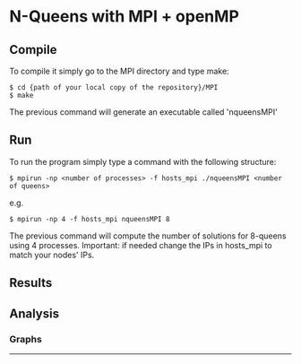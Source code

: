 # N-Queens with MPI + openMP

## Compile

To compile it simply go to the MPI directory and type make:

	$ cd {path of your local copy of the repository}/MPI
	$ make

The previous command will generate an executable called 'nqueensMPI'

## Run

To run the program simply type a command with the following structure:
	
	$ mpirun -np <number of processes> -f hosts_mpi ./nqueensMPI <number of queens>

e.g.

	$ mpirun -np 4 -f hosts_mpi nqueensMPI 8

The previous command will compute the number of solutions for 8-queens using 4 processes. Important: if needed change the IPs in hosts_mpi to match your nodes' IPs.

## Results

## Analysis

### Graphs
---

